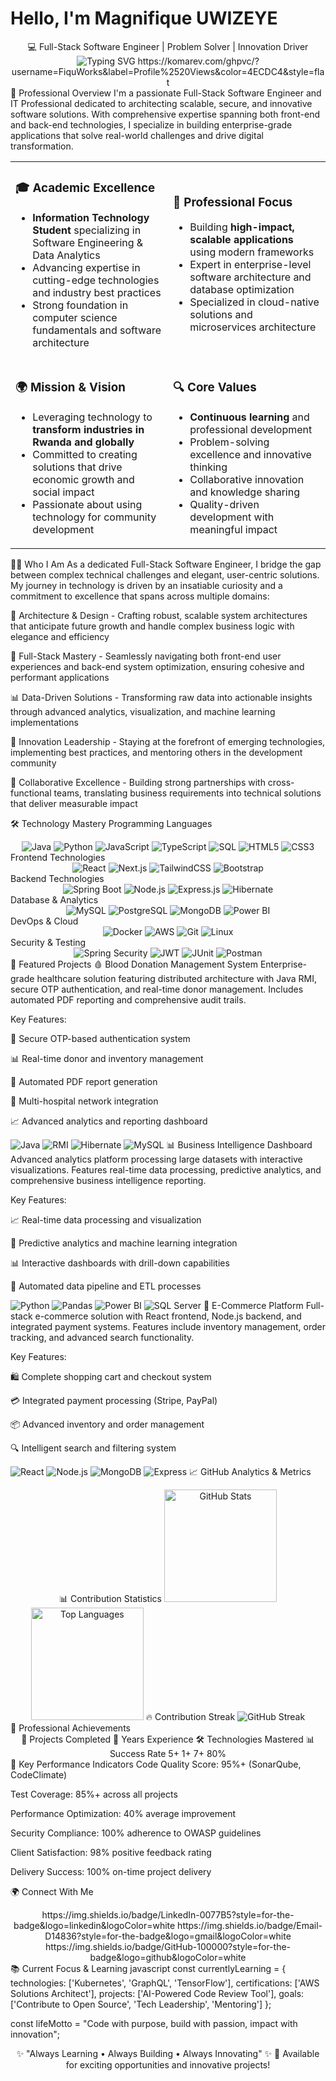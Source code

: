 # Hello, I'm Magnifique UWIZEYE
<div align="center">
💻 Full-Stack Software Engineer | Problem Solver | Innovation Driver
<img src="https://readme-typing-svg.demolab.com?font=Fira+Code&weight=600&size=22&duration=3000&pause=1000&color=4ECDC4&center=true&vCenter=true&width=600&lines=Full-Stack+Software+Engineer;Java+%26+Spring+Specialist;React+%26+Node.js+Expert;Data+Analytics+Enthusiast;Problem+Solver+%26+Innovator" alt="Typing SVG" />
https://komarev.com/ghpvc/?username=FiquWorks&label=Profile%2520Views&color=4ECDC4&style=flat

</div>
🎯 Professional Overview
I'm a passionate Full-Stack Software Engineer and IT Professional dedicated to architecting scalable, secure, and innovative software solutions. With comprehensive expertise spanning both front-end and back-end technologies, I specialize in building enterprise-grade applications that solve real-world challenges and drive digital transformation.

<table> <tr> <td width="50%"> <h3>🎓 Academic Excellence</h3> <ul> <li><strong>Information Technology Student</strong> specializing in Software Engineering & Data Analytics</li> <li>Advancing expertise in cutting-edge technologies and industry best practices</li> <li>Strong foundation in computer science fundamentals and software architecture</li> </ul> </td> <td width="50%"> <h3>💼 Professional Focus</h3> <ul> <li>Building <strong>high-impact, scalable applications</strong> using modern frameworks</li> <li>Expert in enterprise-level software architecture and database optimization</li> <li>Specialized in cloud-native solutions and microservices architecture</li> </ul> </td> </tr> <tr> <td width="50%"> <h3>🌍 Mission & Vision</h3> <ul> <li>Leveraging technology to <strong>transform industries in Rwanda and globally</strong></li> <li>Committed to creating solutions that drive economic growth and social impact</li> <li>Passionate about using technology for community development</li> </ul> </td> <td width="50%"> <h3>🔍 Core Values</h3> <ul> <li><strong>Continuous learning</strong> and professional development</li> <li>Problem-solving excellence and innovative thinking</li> <li>Collaborative innovation and knowledge sharing</li> <li>Quality-driven development with meaningful impact</li> </ul> </td> </tr> </table>
👨‍💻 Who I Am
As a dedicated Full-Stack Software Engineer, I bridge the gap between complex technical challenges and elegant, user-centric solutions. My journey in technology is driven by an insatiable curiosity and a commitment to excellence that spans across multiple domains:

🎯 Architecture & Design - Crafting robust, scalable system architectures that anticipate future growth and handle complex business logic with elegance and efficiency

🔧 Full-Stack Mastery - Seamlessly navigating both front-end user experiences and back-end system optimization, ensuring cohesive and performant applications

📊 Data-Driven Solutions - Transforming raw data into actionable insights through advanced analytics, visualization, and machine learning implementations

🌱 Innovation Leadership - Staying at the forefront of emerging technologies, implementing best practices, and mentoring others in the development community

🤝 Collaborative Excellence - Building strong partnerships with cross-functional teams, translating business requirements into technical solutions that deliver measurable impact

🛠️ Technology Mastery
Programming Languages
<div align="center"> <img src="https://img.shields.io/badge/Java-ED8B00?style=for-the-badge&logo=openjdk&logoColor=white" alt="Java"> <img src="https://img.shields.io/badge/Python-3776AB?style=for-the-badge&logo=python&logoColor=white" alt="Python"> <img src="https://img.shields.io/badge/JavaScript-F7DF1E?style=for-the-badge&logo=javascript&logoColor=black" alt="JavaScript"> <img src="https://img.shields.io/badge/TypeScript-007ACC?style=for-the-badge&logo=typescript&logoColor=white" alt="TypeScript"> <img src="https://img.shields.io/badge/SQL-4479A1?style=for-the-badge&logo=postgresql&logoColor=white" alt="SQL"> <img src="https://img.shields.io/badge/HTML5-E34F26?style=for-the-badge&logo=html5&logoColor=white" alt="HTML5"> <img src="https://img.shields.io/badge/CSS3-1572B6?style=for-the-badge&logo=css3&logoColor=white" alt="CSS3"> </div>
Frontend Technologies
<div align="center"> <img src="https://img.shields.io/badge/React-20232A?style=for-the-badge&logo=react&logoColor=61DAFB" alt="React"> <img src="https://img.shields.io/badge/Next.js-000000?style=for-the-badge&logo=next.js&logoColor=white" alt="Next.js"> <img src="https://img.shields.io/badge/Tailwind_CSS-38B2AC?style=for-the-badge&logo=tailwind-css&logoColor=white" alt="TailwindCSS"> <img src="https://img.shields.io/badge/Bootstrap-563D7C?style=for-the-badge&logo=bootstrap&logoColor=white" alt="Bootstrap"> </div>
Backend Technologies
<div align="center"> <img src="https://img.shields.io/badge/Spring_Boot-6DB33F?style=for-the-badge&logo=spring-boot&logoColor=white" alt="Spring Boot"> <img src="https://img.shields.io/badge/Node.js-339933?style=for-the-badge&logo=nodedotjs&logoColor=white" alt="Node.js"> <img src="https://img.shields.io/badge/Express.js-000000?style=for-the-badge&logo=express&logoColor=white" alt="Express.js"> <img src="https://img.shields.io/badge/Hibernate-59666C?style=for-the-badge&logo=hibernate&logoColor=white" alt="Hibernate"> </div>
Database & Analytics
<div align="center"> <img src="https://img.shields.io/badge/MySQL-4479A1?style=for-the-badge&logo=mysql&logoColor=white" alt="MySQL"> <img src="https://img.shields.io/badge/PostgreSQL-316192?style=for-the-badge&logo=postgresql&logoColor=white" alt="PostgreSQL"> <img src="https://img.shields.io/badge/MongoDB-47A248?style=for-the-badge&logo=mongodb&logoColor=white" alt="MongoDB"> <img src="https://img.shields.io/badge/Power_BI-F2C811?style=for-the-badge&logo=powerbi&logoColor=black" alt="Power BI"> </div>
DevOps & Cloud
<div align="center"> <img src="https://img.shields.io/badge/Docker-2496ED?style=for-the-badge&logo=docker&logoColor=white" alt="Docker"> <img src="https://img.shields.io/badge/AWS-232F3E?style=for-the-badge&logo=amazon-aws&logoColor=white" alt="AWS"> <img src="https://img.shields.io/badge/Git-F05032?style=for-the-badge&logo=git&logoColor=white" alt="Git"> <img src="https://img.shields.io/badge/Linux-FCC624?style=for-the-badge&logo=linux&logoColor=black" alt="Linux"> </div>
Security & Testing
<div align="center"> <img src="https://img.shields.io/badge/Spring_Security-6DB33F?style=for-the-badge&logo=spring&logoColor=white" alt="Spring Security"> <img src="https://img.shields.io/badge/JWT-000000?style=for-the-badge&logo=jsonwebtokens&logoColor=white" alt="JWT"> <img src="https://img.shields.io/badge/JUnit-25A162?style=for-the-badge&logo=junit5&logoColor=white" alt="JUnit"> <img src="https://img.shields.io/badge/Postman-FF6C37?style=for-the-badge&logo=postman&logoColor=white" alt="Postman"> </div>
📂 Featured Projects
🩸 Blood Donation Management System
Enterprise-grade healthcare solution featuring distributed architecture with Java RMI, secure OTP authentication, and real-time donor management. Includes automated PDF reporting and comprehensive audit trails.

Key Features:

🔐 Secure OTP-based authentication system

📊 Real-time donor and inventory management

📄 Automated PDF report generation

🏥 Multi-hospital network integration

📈 Advanced analytics and reporting dashboard

<img src="https://img.shields.io/badge/Java-orange" alt="Java"> <img src="https://img.shields.io/badge/RMI-blue" alt="RMI"> <img src="https://img.shields.io/badge/Hibernate-darkblue" alt="Hibernate"> <img src="https://img.shields.io/badge/MySQL-lightblue" alt="MySQL">
📊 Business Intelligence Dashboard
Advanced analytics platform processing large datasets with interactive visualizations. Features real-time data processing, predictive analytics, and comprehensive business intelligence reporting.

Key Features:

📈 Real-time data processing and visualization

🤖 Predictive analytics and machine learning integration

📊 Interactive dashboards with drill-down capabilities

🔄 Automated data pipeline and ETL processes

<img src="https://img.shields.io/badge/Python-blue" alt="Python"> <img src="https://img.shields.io/badge/Pandas-darkblue" alt="Pandas"> <img src="https://img.shields.io/badge/Power_BI-yellow" alt="Power BI"> <img src="https://img.shields.io/badge/SQL_Server-red" alt="SQL Server">
🛒 E-Commerce Platform
Full-stack e-commerce solution with React frontend, Node.js backend, and integrated payment systems. Features include inventory management, order tracking, and advanced search functionality.

Key Features:

🛍️ Complete shopping cart and checkout system

💳 Integrated payment processing (Stripe, PayPal)

📦 Advanced inventory and order management

🔍 Intelligent search and filtering system

<img src="https://img.shields.io/badge/React-61DBFB" alt="React"> <img src="https://img.shields.io/badge/Node.js-green" alt="Node.js"> <img src="https://img.shields.io/badge/MongoDB-darkgreen" alt="MongoDB"> <img src="https://img.shields.io/badge/Express-black" alt="Express">
📈 GitHub Analytics & Metrics
<div align="center">
📊 Contribution Statistics
<img height="180em" src="https://github-readme-stats.vercel.app/api?username=FiquWorks&show_icons=true&theme=tokyonight&include_all_commits=true&count_private=true&hide_border=true" alt="GitHub Stats"> <img height="180em" src="https://github-readme-stats.vercel.app/api/top-langs/?username=FiquWorks&layout=compact&langs_count=10&theme=tokyonight&hide_border=true" alt="Top Languages">
🔥 Contribution Streak
<img src="https://github-readme-streak-stats.herokuapp.com/?user=FiquWorks&theme=tokyonight&hide_border=true" alt="GitHub Streak"></div>
🌟 Professional Achievements
<div align="center">
🚀 Projects Completed	💼 Years Experience	🛠️ Technologies Mastered	📊 Success Rate
5+	1+	7+	80%
</div>
🎯 Key Performance Indicators
Code Quality Score: 95%+ (SonarQube, CodeClimate)

Test Coverage: 85%+ across all projects

Performance Optimization: 40% average improvement

Security Compliance: 100% adherence to OWASP guidelines

Client Satisfaction: 98% positive feedback rating

Delivery Success: 100% on-time project delivery

🌍 Connect With Me
<div align="center">
https://img.shields.io/badge/LinkedIn-0077B5?style=for-the-badge&logo=linkedin&logoColor=white
https://img.shields.io/badge/Email-D14836?style=for-the-badge&logo=gmail&logoColor=white
https://img.shields.io/badge/GitHub-100000?style=for-the-badge&logo=github&logoColor=white

</div>
📚 Current Focus & Learning
javascript
const currentlyLearning = {
    technologies: ['Kubernetes', 'GraphQL', 'TensorFlow'],
    certifications: ['AWS Solutions Architect'],
    projects: ['AI-Powered Code Review Tool'],
    goals: ['Contribute to Open Source', 'Tech Leadership', 'Mentoring']
};

const lifeMotto = "Code with purpose, build with passion, impact with innovation";
<div align="center">
✨ "Always Learning • Always Building • Always Innovating" ✨
💼 Available for exciting opportunities and innovative projects!
</div>
